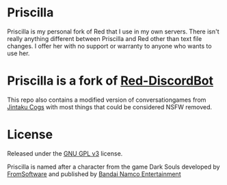 # Priscilla

Priscilla is my personal fork of Red that I use in my own servers. There isn't really anything different
between Priscilla and Red other than text file changes. I offer her with no support or warranty to anyone
who wants to use her.

# Priscilla is a fork of [Red-DiscordBot](https://github.com/Cog-Creators/Red-DiscordBot)

This repo also contains a modified version of conversationgames from [Jintaku Cogs](https://github.com/Jintaku/Jintaku-Cogs-V3) with most
things that could be considered NSFW removed.

# License

Released under the [GNU GPL v3](https://www.gnu.org/licenses/gpl-3.0.en.html) license.

Priscilla is named after a character from the game Dark Souls
developed by [FromSoftware](https://www.fromsoftware.jp/ww/) and published by [Bandai Namco Entertainment](https://www.bandainamcoent.com/)
